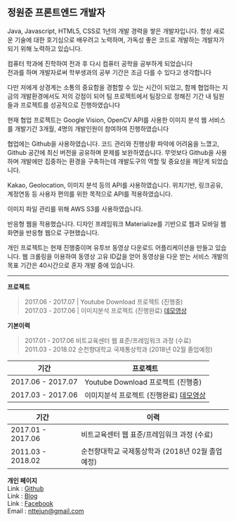 ## 정원준 프론트엔드 개발자

<div>
Java, Javascript, HTML5, CSS로 1년의 개발 경력을 쌓은 개발자입니다. 항상 새로운 기술에 대한 호기심으로 배우려고 노력하며, 가독성 좋은 코드로 개발하는 개발자가 되기 위해 노력하고 있습니다.<br>

컴퓨터 학과에 진학하여 전과 후 다시 컴퓨터 공학을 공부하게 되었습니다<br>
전과를 하며 개발자로써 학부생과의 공부 기간은 조금 다를 수 있다고 생각합니다<br>

다만 저에게 상경계는 소통의 중요함을 경험할 수 있는 시간이 되었고, 함께 협업하는 지금의 개발환경에서도 저의 강점이 되어 팀 프로젝트에서 팀장으로 정해진 기간 내 팀원들과 프로젝트를 성공적으로 진행하였습니다<br>

현재 협업 프로젝트는 Google Vision, OpenCV API를 사용한 이미지 분석 웹 서비스를 개발기간 3개월, 4명의 개발인원이 참여하여 진행하였습니다<br>

협업에는 Github을 사용하였습니다. 코드 관리와 진행상황 파악에 어려움을 느꼈고, Github 공간에 최신 버전을 공유하며 문제를 보완하였습니다. 무엇보다 Github을 사용하며 개발에만 집중하는 환경을 구축하는데 개발도구의 역할 및 중요성을 깨닫게 되었습니다.<br>

Kakao, Geolocation, 이미지 분석 등의 API를 사용하였습니다. 위치기반, 링크공유, 계정연동 등 사용자 편의를 위한 목적으로 API를 적용하였습니다.<br>

이미지 파일 관리를 위해 AWS S3를 사용하였습니다.<br>

반응형 웹을 적용했습니다. 디자인 프레임워크 Materialize를 기반으로 웹과 모바일 웹 화면을 반응형 웹으로 구현했습니다.<br>

개인 프로젝트는 현재 진행중이며 유투브 동영상 다운로드 어플리케이션을 만들고 있습니다. 웹 크롤링을 이용하여 동영상 고유 ID값을 얻어 동영상을 다운 받는 서비스 개발의 목표 기간은 40시간으로 혼자 개발 중에 있습니다.<br>
</div>

---

**프로젝트**
> 2017.06 - 2017.07 | Youtube Download 프로젝트 (진행중)<br>
2017.03 - 2017.06 | 이미지분석 프로젝트 (진행완료) [데모영상](https://youtu.be/eAeVGDenO10)<br>


**기본이력**
> 2017.01 - 2017.06  비트교육센터 웹 표준/프레임워크 과정 (수료)<br>
2011.03 - 2018.02  순천향대학교 국제통상학과 (2018년 02월 졸업예정)<br>

| 기간 | 프로젝트 |
| ---- | ---- |
| 2017.06 - 2017.07 | Youtube Download 프로젝트 (진행중) |
| 2017.03 - 2017.06 | 이미지분석 프로젝트 (진행완료) [데모영상](https://youtu.be/eAeVGDenO10) |

| 기간 | 이력 |
| ---- | ---- |
| 2017.01 - 2017.06  |  비트교육센터 웹 표준/프레임워크 과정 (수료) |
| 2011.03 - 2018.02  |  순천향대학교 국제통상학과 (2018년 02월 졸업예정) |

**개인 페이지**<br>
Link : [Github](https://github.com/nttejun)<br>
Link : [Blog](http://wjun.tistory.com/)<br>
Link : [Facebook](https://www.facebook.com/jung.wonjun.96)<br>
Email : nttejun@gmail.com<br>
